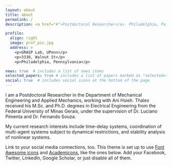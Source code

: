 ```yaml
---
layout: about
title: about
permalink: /
description: <a href="#">Postdoctoral Researcher</a>. Philadelphia, Pa.

profile:
  align: right
  image: prof_pic.jpg
  address: >
    <p>GRASP Lab, UPenn</p>
    <p>3330, Walnut St</p>
    <p>Philadelphia, Pennsylvania</p>

news: true  # includes a list of news items
selected_papers: true # includes a list of papers marked as "selected={true}"
social: true  # includes social icons at the bottom of the page
---
```


I am a Postdoctoral Researcher in the Department of Mechanical Engineering and Applied Mechanics, working with Ani Hsieh. Thales received his M.Sc. and Ph.D. degrees in Electrical Engineering from the Federal University of Minas Gerais, under the supervision of Dr. Luciano Pimenta and Dr. Fernando Souza.

My current research interests include time-delay systems, coordination of multi-agent systems subject to dynamical restrictions, and stability analysis of nonlinear systems.

Link to your social media connections, too. This theme is set up to use [Font Awesome icons](http://fortawesome.github.io/Font-Awesome/) and [Academicons](https://jpswalsh.github.io/academicons/), like the ones below. Add your Facebook, Twitter, LinkedIn, Google Scholar, or just disable all of them.
